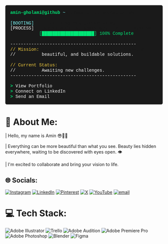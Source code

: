 <pre><code>
    
</code></pre>

<pre style="font-family: 'Courier New', Courier, monospace; line-height: 1.2; padding: 15px; border: 1px solid #555; background-color: #1a1a1a; border-radius: 5px;">
<span style="color: #00E676;"><b>amin-gholami@github</b></span>:<span style="color: #84FFFF;">~</span>$ ./start-collaboration.sh

<span style="color: #84FFFF;">[BOOTING]</span>  Initializing DesignCore v4.0...
<span style="color: #FFFFFF;">[PROCESS]</span>  Loading modules: [Strategy, UX, UI, Systems]
           <span style="color: #00E676;">[████████████████████] 100% Complete</span>

<span style="color: #FFFFFF;">------------------------------------------------</span>
<span style="color: #FFD740;">// Mission:</span> To compile complex problems into simple,
<span style="color: #FFFFFF;">//          beautiful, and buildable solutions.</span>

<span style="color: #FFD740;">// Current Status:</span>
<span style="color: #FFFFFF;">//          Awaiting new challenges.</span>
<span style="color: #FFFFFF;">------------------------------------------------</span>

<span style="color: #00E676;"><b>></b></span> <a href="YOUR_GITHUB_PAGES_LINK" style="color: #FFFFFF; text-decoration: none;">View Portfolio</a>
<span style="color: #00E676;"><b>></b></span> <a href="https://linkedin.com/in/amin-gholami" style="color: #FFFFFF; text-decoration: none;">Connect on LinkedIn</a>
<span style="color: #00E676;"><b>></b></span> <a href="mailto:amingholamisee@gmail.com" style="color: #FFFFFF; text-decoration: none;">Send an Email</a>
</pre>


# 💫 About Me:
| Hello, my name is Amin 😎✌🏻<br><br>| Everything can be more beautiful than what you see. Beauty lies hidden everywhere, waiting to be discovered with eyes open. 👁️<br><br>| I'm excited to collaborate and bring your vision to life.


## 🌐 Socials:
[![Instagram](https://img.shields.io/badge/Instagram-%23E4405F.svg?logo=Instagram&logoColor=white)](https://instagram.com/amingholami30) [![LinkedIn](https://img.shields.io/badge/LinkedIn-%230077B5.svg?logo=linkedin&logoColor=white)](https://linkedin.com/in/amin-gholami) [![Pinterest](https://img.shields.io/badge/Pinterest-%23E60023.svg?logo=Pinterest&logoColor=white)](https://pinterest.com/aminsee30) [![X](https://img.shields.io/badge/X-black.svg?logo=X&logoColor=white)](https://x.com/Seec30) [![YouTube](https://img.shields.io/badge/YouTube-%23FF0000.svg?logo=YouTube&logoColor=white)](https://youtube.com/@aminsee) [![email](https://img.shields.io/badge/Email-D14836?logo=gmail&logoColor=white)](mailto:amingholamisee@gmail.com) 

# 💻 Tech Stack:
![Adobe Illustrator](https://img.shields.io/badge/adobe%20illustrator-%23FF9A00.svg?style=for-the-badge&logo=adobe%20illustrator&logoColor=white) ![Trello](https://img.shields.io/badge/Trello-%23026AA7.svg?style=for-the-badge&logo=Trello&logoColor=white) ![Adobe Audition](https://img.shields.io/badge/Adobe%20Audition-9999FF.svg?style=for-the-badge&logo=Adobe%20Audition&logoColor=white) ![Adobe Premiere Pro](https://img.shields.io/badge/Adobe%20Premiere%20Pro-9999FF.svg?style=for-the-badge&logo=Adobe%20Premiere%20Pro&logoColor=white) ![Adobe Photoshop](https://img.shields.io/badge/adobe%20photoshop-%2331A8FF.svg?style=for-the-badge&logo=adobe%20photoshop&logoColor=white) ![Blender](https://img.shields.io/badge/blender-%23F5792A.svg?style=for-the-badge&logo=blender&logoColor=white) ![Figma](https://img.shields.io/badge/figma-%23F24E1E.svg?style=for-the-badge&logo=figma&logoColor=white)
